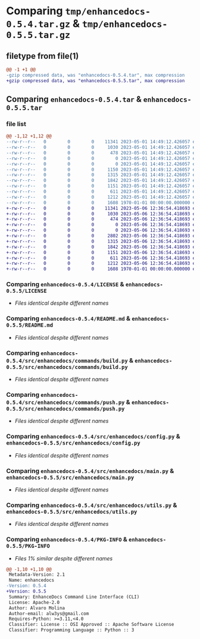# Comparing `tmp/enhancedocs-0.5.4.tar.gz` & `tmp/enhancedocs-0.5.5.tar.gz`

## filetype from file(1)

```diff
@@ -1 +1 @@
-gzip compressed data, was "enhancedocs-0.5.4.tar", max compression
+gzip compressed data, was "enhancedocs-0.5.5.tar", max compression
```

## Comparing `enhancedocs-0.5.4.tar` & `enhancedocs-0.5.5.tar`

### file list

```diff
@@ -1,12 +1,12 @@
--rw-r--r--   0        0        0    11341 2023-05-01 14:49:12.426057 enhancedocs-0.5.4/LICENSE
--rw-r--r--   0        0        0     1030 2023-05-01 14:49:12.426057 enhancedocs-0.5.4/README.md
--rw-r--r--   0        0        0      478 2023-05-01 14:49:12.426057 enhancedocs-0.5.4/pyproject.toml
--rw-r--r--   0        0        0        0 2023-05-01 14:49:12.426057 enhancedocs-0.5.4/src/enhancedocs/__init__.py
--rw-r--r--   0        0        0        0 2023-05-01 14:49:12.426057 enhancedocs-0.5.4/src/enhancedocs/commands/__init__.py
--rw-r--r--   0        0        0     1150 2023-05-01 14:49:12.426057 enhancedocs-0.5.4/src/enhancedocs/commands/ask.py
--rw-r--r--   0        0        0     1315 2023-05-01 14:49:12.426057 enhancedocs-0.5.4/src/enhancedocs/commands/build.py
--rw-r--r--   0        0        0     1842 2023-05-01 14:49:12.426057 enhancedocs-0.5.4/src/enhancedocs/commands/push.py
--rw-r--r--   0        0        0     1151 2023-05-01 14:49:12.426057 enhancedocs-0.5.4/src/enhancedocs/config.py
--rw-r--r--   0        0        0      611 2023-05-01 14:49:12.426057 enhancedocs-0.5.4/src/enhancedocs/main.py
--rw-r--r--   0        0        0     1212 2023-05-01 14:49:12.426057 enhancedocs-0.5.4/src/enhancedocs/utils.py
--rw-r--r--   0        0        0     1608 1970-01-01 00:00:00.000000 enhancedocs-0.5.4/PKG-INFO
+-rw-r--r--   0        0        0    11341 2023-05-06 12:36:54.418693 enhancedocs-0.5.5/LICENSE
+-rw-r--r--   0        0        0     1030 2023-05-06 12:36:54.418693 enhancedocs-0.5.5/README.md
+-rw-r--r--   0        0        0      474 2023-05-06 12:36:54.418693 enhancedocs-0.5.5/pyproject.toml
+-rw-r--r--   0        0        0        0 2023-05-06 12:36:54.418693 enhancedocs-0.5.5/src/enhancedocs/__init__.py
+-rw-r--r--   0        0        0        0 2023-05-06 12:36:54.418693 enhancedocs-0.5.5/src/enhancedocs/commands/__init__.py
+-rw-r--r--   0        0        0     2802 2023-05-06 12:36:54.418693 enhancedocs-0.5.5/src/enhancedocs/commands/ask.py
+-rw-r--r--   0        0        0     1315 2023-05-06 12:36:54.418693 enhancedocs-0.5.5/src/enhancedocs/commands/build.py
+-rw-r--r--   0        0        0     1842 2023-05-06 12:36:54.418693 enhancedocs-0.5.5/src/enhancedocs/commands/push.py
+-rw-r--r--   0        0        0     1151 2023-05-06 12:36:54.418693 enhancedocs-0.5.5/src/enhancedocs/config.py
+-rw-r--r--   0        0        0      611 2023-05-06 12:36:54.418693 enhancedocs-0.5.5/src/enhancedocs/main.py
+-rw-r--r--   0        0        0     1212 2023-05-06 12:36:54.418693 enhancedocs-0.5.5/src/enhancedocs/utils.py
+-rw-r--r--   0        0        0     1608 1970-01-01 00:00:00.000000 enhancedocs-0.5.5/PKG-INFO
```

### Comparing `enhancedocs-0.5.4/LICENSE` & `enhancedocs-0.5.5/LICENSE`

 * *Files identical despite different names*

### Comparing `enhancedocs-0.5.4/README.md` & `enhancedocs-0.5.5/README.md`

 * *Files identical despite different names*

### Comparing `enhancedocs-0.5.4/src/enhancedocs/commands/build.py` & `enhancedocs-0.5.5/src/enhancedocs/commands/build.py`

 * *Files identical despite different names*

### Comparing `enhancedocs-0.5.4/src/enhancedocs/commands/push.py` & `enhancedocs-0.5.5/src/enhancedocs/commands/push.py`

 * *Files identical despite different names*

### Comparing `enhancedocs-0.5.4/src/enhancedocs/config.py` & `enhancedocs-0.5.5/src/enhancedocs/config.py`

 * *Files identical despite different names*

### Comparing `enhancedocs-0.5.4/src/enhancedocs/main.py` & `enhancedocs-0.5.5/src/enhancedocs/main.py`

 * *Files identical despite different names*

### Comparing `enhancedocs-0.5.4/src/enhancedocs/utils.py` & `enhancedocs-0.5.5/src/enhancedocs/utils.py`

 * *Files identical despite different names*

### Comparing `enhancedocs-0.5.4/PKG-INFO` & `enhancedocs-0.5.5/PKG-INFO`

 * *Files 1% similar despite different names*

```diff
@@ -1,10 +1,10 @@
 Metadata-Version: 2.1
 Name: enhancedocs
-Version: 0.5.4
+Version: 0.5.5
 Summary: EnhanceDocs Command Line Interface (CLI)
 License: Apache-2.0
 Author: Alvaro Molina
 Author-email: alw3ys@gmail.com
 Requires-Python: >=3.11,<4.0
 Classifier: License :: OSI Approved :: Apache Software License
 Classifier: Programming Language :: Python :: 3
```

